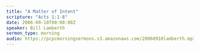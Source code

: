 ```yaml
---
title: "A Matter of Intent"
scripture: "Acts 1:1-8"
date: 2006-09-10T00:00:00Z
speaker: Bill Lamberth
sermon_type: morning
audio: https://pcpcmorningsermons.s3.amazonaws.com/20060910lamberth.mp3 
---
```



